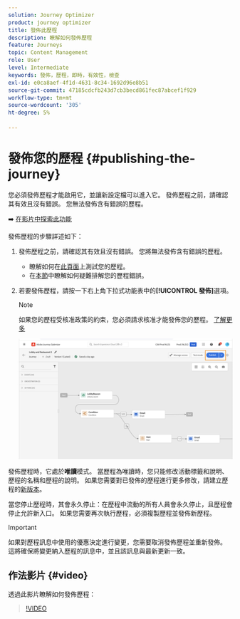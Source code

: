 ```yaml
---
solution: Journey Optimizer
product: journey optimizer
title: 發佈此歷程
description: 瞭解如何發佈歷程
feature: Journeys
topic: Content Management
role: User
level: Intermediate
keywords: 發佈，歷程，即時，有效性，檢查
exl-id: e0ca8aef-4f1d-4631-8c34-1692d96e8b51
source-git-commit: 47185cdcfb243d7cb3becd861fec87abcef1f929
workflow-type: tm+mt
source-wordcount: '305'
ht-degree: 5%

---
```


# 發佈您的歷程 {#publishing-the-journey}

您必須發佈歷程才能啟用它，並讓新設定檔可以進入它。 發佈歷程之前，請確認其有效且沒有錯誤。 您無法發佈含有錯誤的歷程。

➡️ [在影片中探索此功能](#video)

發佈歷程的步驟詳述如下：

1. 發佈歷程之前，請確認其有效且沒有錯誤。 您將無法發佈含有錯誤的歷程。

   * 瞭解如何在[此頁面](testing-the-journey.md)上測試您的歷程。
   * 在[本節](../building-journeys/troubleshooting.md#checking-for-errors-before-testing)中瞭解如何疑難排解您的歷程錯誤。

1. 若要發佈歷程，請按一下右上角下拉式功能表中的&#x200B;**[!UICONTROL 發佈]**&#x200B;選項。

   >[!NOTE]
   >
   > 如果您的歷程受核准政策的約束，您必須請求核准才能發佈您的歷程。 [了解更多](../test-approve/gs-approval.md)


   ![](assets/journeyuc1_18.png)

發佈歷程時，它處於&#x200B;**唯讀**&#x200B;模式。 當歷程為唯讀時，您只能修改活動標籤和說明、歷程的名稱和歷程的說明。 如果您需要對已發佈的歷程進行更多修改，請建立歷程的[新版本](journey-ui.md#journey-versions)。

當您停止歷程時，其會永久停止：在歷程中流動的所有人員會永久停止，且歷程會停止允許新入口。 如果您需要再次執行歷程，必須複製歷程並發佈新歷程。


>[!IMPORTANT]
>
>如果對歷程訊息中使用的優惠決定進行變更，您需要取消發佈歷程並重新發佈。  這將確保將變更納入歷程的訊息中，並且該訊息與最新更新一致。

## 作法影片 {#video}

透過此影片瞭解如何發佈歷程：

>[!VIDEO](https://video.tv.adobe.com/v/3427942?quality=12&captions=chi_hant)